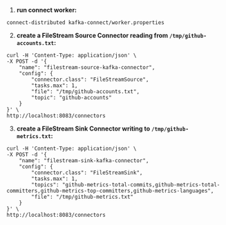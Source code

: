 1. **run connect worker:**
```shell
connect-distributed kafka-connect/worker.properties
```

2. **create a FileStream Source Connector reading from `/tmp/github-accounts.txt`:**
```shell
curl -H 'Content-Type: application/json' \
-X POST -d '{
    "name": "filestream-source-kafka-connector",
    "config": {
        "connector.class": "FileStreamSource",
        "tasks.max": 1,
        "file": "/tmp/github-accounts.txt",
        "topic": "github-accounts"
    }
}' \
http://localhost:8083/connectors
```

3. **create a FileStream Sink Connector writing to `/tmp/github-metrics.txt`:**
```shell
curl -H 'Content-Type: application/json' \
-X POST -d '{
    "name": "filestream-sink-kafka-connector",
    "config": {
        "connector.class": "FileStreamSink",
        "tasks.max": 1,
        "topics": "github-metrics-total-commits,github-metrics-total-committers,github-metrics-top-committers,github-metrics-languages",
        "file": "/tmp/github-metrics.txt"
    }
}' \
http://localhost:8083/connectors
```
